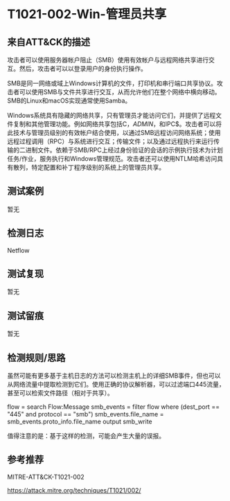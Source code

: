 # T1021-002-Win-管理员共享

## 来自ATT&CK的描述

攻击者可以使用服务器帐户阻止（SMB）使用有效帐户与远程网络共享进行交互。然后，攻击者可以以登录用户的身份执行操作。

SMB是同一网络或域上Windows计算机的文件，打印机和串行端口共享协议。攻击者可以使用SMB与文件共享进行交互，从而允许他们在整个网络中横向移动。SMB的Linux和macOS实现通常使用Samba。

Windows系统具有隐藏的网络共享，只有管理员才能访问它们，并提供了远程文件复制和其他管理功能。例如网络共享包括C$，ADMIN$，和IPC$。攻击者可以将此技术与管理员级别的有效帐户结合使用，以通过SMB远程访问网络系统；使用远程过程调用（RPC）与系统进行交互；传输文件；以及通过远程执行来运行传输的二进制文件。依赖于SMB/RPC上经过身份验证的会话的示例执行技术为计划任务/作业，服务执行和Windows管理规范。攻击者还可以使用NTLM哈希访问具有散列，特定配置和补丁程序级别的系统上的管理员共享。

## 测试案例

暂无

## 检测日志

Netflow

## 测试复现

暂无

## 测试留痕

暂无

## 检测规则/思路

虽然可能有更多基于主机日志的方法可以检测主机上的详细SMB事件，但也可以从网络流量中提取检测到它们。使用正确的协议解析器，可以过滤端口445流量，甚至可以检索文件路径（相对于共享）。

flow = search Flow:Message
smb_events = filter flow where (dest_port == "445" and protocol == "smb")
smb_events.file_name = smb_events.proto_info.file_name
output smb_write

值得注意的是：基于这样的检测，可能会产生大量的误报。

## 参考推荐

MITRE-ATT&CK-T1021-002

<https://attack.mitre.org/techniques/T1021/002/>
